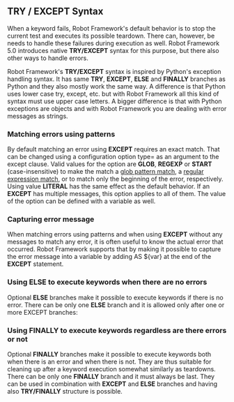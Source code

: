 ## TRY / EXCEPT Syntax

When a keyword fails, Robot Framework's default behavior is to stop the current test and executes its possible teardown. There can, however, be needs to handle these failures during execution as well. Robot Framework 5.0 introduces native **TRY/EXCEPT** syntax for this purpose, but there also other ways to handle errors.

Robot Framework's **TRY/EXCEPT** syntax is inspired by Python's exception handling syntax. It has same **TRY**, **EXCEPT**, **ELSE** and ****FINALLY**** branches as Python and they also mostly work the same way. A difference is that Python uses lower case try, except, etc. but with Robot Framework all this kind of syntax must use upper case letters. A bigger difference is that with Python exceptions are objects and with Robot Framework you are dealing with error messages as strings.

### Matching errors using patterns

By default matching an error using **EXCEPT** requires an exact match. That can be changed using a configuration option type= as an argument to the except clause. Valid values for the option are **GLOB**, **REGEXP** or **START** (case-insensitive) to make the match a [glob pattern match](https://en.wikipedia.org/wiki/Glob_(programming)), a [regular expression match](https://en.wikipedia.org/wiki/Regular_expression), or to match only the beginning of the error, respectively. Using value **LITERAL** has the same effect as the default behavior. If an **EXCEPT** has multiple messages, this option applies to all of them. The value of the option can be defined with a variable as well.

### Capturing error message

When matching errors using patterns and when using **EXCEPT** without any messages to match any error, it is often useful to know the actual error that occurred. Robot Framework supports that by making it possible to capture the error message into a variable by adding AS  ${var} at the end of the **EXCEPT** statement.

### Using ELSE to execute keywords when there are no errors
Optional **ELSE** branches make it possible to execute keywords if there is no error. There can be only one **ELSE** branch and it is allowed only after one or more EXCEPT branches:

### Using FINALLY to execute keywords regardless are there errors or not
Optional **FINALLY** branches make it possible to execute keywords both when there is an error and when there is not. They are thus suitable for cleaning up after a keyword execution somewhat similarly as teardowns. There can be only one **FINALLY** branch and it must always be last. They can be used in combination with **EXCEPT** and **ELSE** branches and having also **TRY/FINALLY** structure is possible.